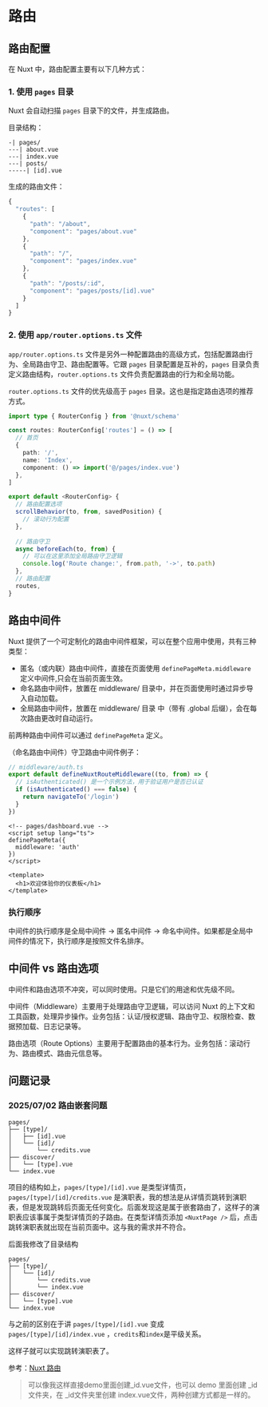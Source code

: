 # 路由

## 路由配置

在 Nuxt 中，路由配置主要有以下几种方式：

### 1. 使用 `pages` 目录

Nuxt 会自动扫描 `pages` 目录下的文件，并生成路由。

目录结构：

```
-| pages/
---| about.vue
---| index.vue
---| posts/
-----| [id].vue
```

生成的路由文件：
```typescript
{
  "routes": [
    {
      "path": "/about",
      "component": "pages/about.vue"
    },
    {
      "path": "/",
      "component": "pages/index.vue"
    },
    {
      "path": "/posts/:id",
      "component": "pages/posts/[id].vue"
    }
  ]
}

```

### 2. 使用 `app/router.options.ts` 文件

`app/router.options.ts` 文件是另外一种配置路由的高级方式，包括配置路由行为、全局路由守卫、路由配置等。它跟 `pages` 目录配置是互补的，`pages` 目录负责定义路由结构，`router.options.ts` 文件负责配置路由的行为和全局功能。

`router.options.ts` 文件的优先级高于 `pages` 目录。这也是指定路由选项的推荐方式。

```typescript
import type { RouterConfig } from '@nuxt/schema'

const routes: RouterConfig['routes'] = () => [
  // 首页
  {
    path: '/',
    name: 'Index',
    component: () => import('@/pages/index.vue')
  },
]

export default <RouterConfig> {
  // 路由配置选项
  scrollBehavior(to, from, savedPosition) {
    // 滚动行为配置
  },
  
  // 路由守卫
  async beforeEach(to, from) {
    // 可以在这里添加全局路由守卫逻辑
    console.log('Route change:', from.path, '->', to.path)
  },
  // 路由配置
  routes,
}
```

## 路由中间件

Nuxt 提供了一个可定制化的路由中间件框架，可以在整个应用中使用，共有三种类型：

- 匿名（或内联）路由中间件，直接在页面使用 `definePageMeta.middleware` 定义中间件,只会在当前页面生效。
- 命名路由中间件，放置在 middleware/ 目录中，并在页面使用时通过异步导入自动加载。
- 全局路由中间件，放置在 middleware/ 目录 中（带有 .global 后缀），会在每次路由更改时自动运行。

前两种路由中间件可以通过 `definePageMeta` 定义。

（命名路由中间件）守卫路由中间件例子：

```typescript
// middleware/auth.ts
export default defineNuxtRouteMiddleware((to, from) => {
  // isAuthenticated() 是一个示例方法，用于验证用户是否已认证
  if (isAuthenticated() === false) {
    return navigateTo('/login')
  }
})
```

```vue
<!-- pages/dashboard.vue -->
<script setup lang="ts">
definePageMeta({
  middleware: 'auth'
})
</script>

<template>
  <h1>欢迎体验你的仪表板</h1>
</template>
```

### 执行顺序

中间件的执行顺序是全局中间件 -> 匿名中间件  -> 命名中间件。如果都是全局中间件的情况下，执行顺序是按照文件名排序。

## 中间件 vs 路由选项

中间件和路由选项不冲突，可以同时使用。只是它们的用途和优先级不同。

中间件（Middleware）主要用于处理路由守卫逻辑，可以访问 Nuxt 的上下文和工具函数，处理异步操作。业务包括：认证/授权逻辑、路由守卫、权限检查、数据预加载、日志记录等。

路由选项（Route Options）主要用于配置路由的基本行为。业务包括：滚动行为、路由模式、路由元信息等。

## 问题记录

### 2025/07/02 路由嵌套问题

```text
pages/
├── [type]/
│   ├── [id].vue
│   └── [id]/
│       └── credits.vue
├── discover/
│   └── [type].vue
└── index.vue
```

项目的结构如上，`pages/[type]/[id].vue` 是类型详情页，
`pages/[type]/[id]/credits.vue` 是演职表，我的想法是从详情页跳转到演职表，但是发现跳转后页面无任何变化。后面发现这是属于嵌套路由了，这样子的演职表应该事属于类型详情页的子路由。在类型详情页添加 `<NuxtPage />` 后，点击跳转演职表就出现在当前页面中。这与我的需求并不符合。

后面我修改了目录结构
 
```text
pages/
├── [type]/
│   └── [id]/
│       └── credits.vue
│       └── index.vue
├── discover/
│   └── [type].vue
└── index.vue
```

与之前的区别在于讲 `pages/[type]/[id].vue` 变成 `pages/[type]/[id]/index.vue` ，`credits`和`index`是平级关系。

这样子就可以实现跳转演职表了。

参考：[Nuxt 路由](https://juejin.cn/post/7070446370594750471)

> 可以像我这样直接demo里面创建_id.vue文件，也可以 demo 里面创建 _id文件夹，在 _id文件夹里创建 index.vue文件，两种创建方式都是一样的。